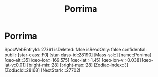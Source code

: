 ﻿---
title: "Porrima"
location: [-1.45,-169.575,35]
type: Station
tags:
- astro/Star

---

# Porrima

SpocWebEntityId: 27361
isDeleted: false
isReadOnly: false
confidential: public
[star-class::F0]
[star-class-id::28190]
[Mass-sol::]
[name::Porrima]
[geo-alt::35]
[geo-lon::-169.575]
[geo-lat::-1.45]
[geo-lon-v::-0.038]
[geo-lat-v::0.01]
[bright-min::28]
[bright-max::28]
[Zodiac-index::3]
[ZodiacId::28168]
[NextStarId::27702]

